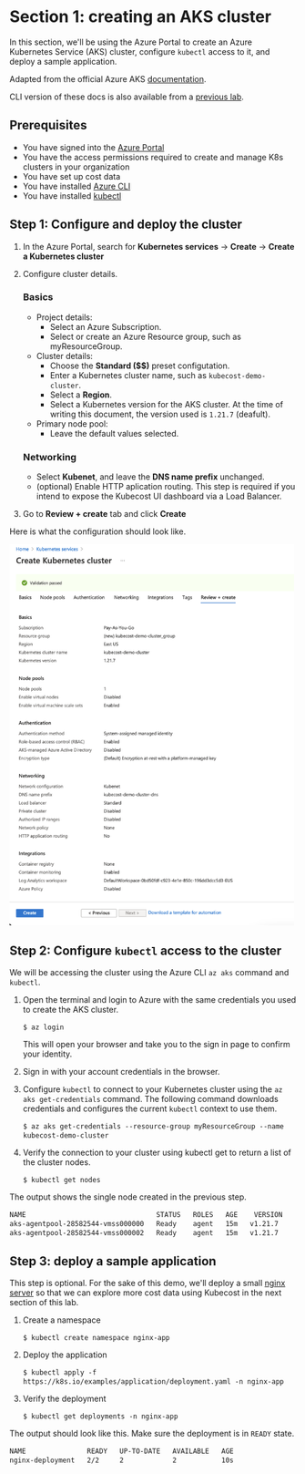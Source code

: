 # Section 1: creating an AKS cluster

In this section, we'll be using the Azure Portal to create an Azure Kubernetes Service (AKS) cluster, configure `kubectl` access to it, and deploy a sample application.

Adapted from the official Azure AKS [documentation](https://docs.microsoft.com/en-us/azure/aks/kubernetes-walkthrough-portal).

CLI version of these docs is also available from a [previous lab](https://github.com/Azure/kubernetes-hackfest/tree/master/labs/create-aks-cluster).

## Prerequisites

- You have signed into the [Azure Portal](https://portal.azure.com/)
- You have the access permissions required to create and manage K8s clusters in your organization
- You have set up cost data
- You have installed [Azure CLI](https://docs.microsoft.com/en-us/cli/azure/install-azure-cli?view=azure-cli-latest)
- You have installed [kubectl](https://kubernetes.io/docs/tasks/tools/)

## Step 1: Configure and deploy the cluster

1. In the Azure Portal, search for **Kubernetes services** -> **Create** -> **Create a Kubernetes cluster**
2. Configure cluster details.

    ### Basics

    - Project details:
        - Select an Azure Subscription.
        - Select or create an Azure Resource group, such as myResourceGroup.
    - Cluster details:
        - Choose the **Standard ($$)** preset configutation.
        - Enter a Kubernetes cluster name, such as `kubecost-demo-cluster`.
        - Select a **Region**.
        - Select a Kubernetes version for the AKS cluster. At the time of writing this document, the version used is `1.21.7` (deafult).
    - Primary node pool:
        - Leave the default values selected.

    ### Networking

    - Select **Kubenet**, and leave the **DNS name prefix** unchanged.
    - (optional) Enable HTTP aplication routing. This step is required if you intend to expose the Kubecost UI dashboard via a Load Balancer.

3. Go to **Review + create** tab and click **Create**

Here is what the configuration should look like.

<img src="step1.png" alt="AKS config screenshot" width="500px"/>

## Step 2: Configure `kubectl` access to the cluster

We will be accessing the cluster using the Azure CLI `az aks` command and `kubectl`.

1. Open the terminal and login to Azure with the same credentials you used to create the AKS cluster.

    ```
    $ az login
    ```
    This will open your browser and take you to the sign in page to confirm your identity.

2. Sign in with your account credentials in the browser.

3. Configure `kubectl` to connect to your Kubernetes cluster using the `az aks get-credentials` command. The following command downloads credentials and configures the current `kubectl` context to use them.

    ```
    $ az aks get-credentials --resource-group myResourceGroup --name kubecost-demo-cluster
    ```
4. Verify the connection to your cluster using kubectl get to return a list of the cluster nodes.

    ```
    $ kubectl get nodes
    ```
The output shows the single node created in the previous step.

```
NAME                                STATUS   ROLES   AGE    VERSION
aks-agentpool-28582544-vmss000000   Ready    agent   15m   v1.21.7
aks-agentpool-28582544-vmss000002   Ready    agent   15m   v1.21.7
```

## Step 3: deploy a sample application

This step is optional. For the sake of this demo, we'll deploy a small [nginx server](https://k8s.io/examples/application/deployment.yaml ) so that we can explore more cost data using Kubecost in the next section of this lab.

1. Create a namespace

    ```
    $ kubectl create namespace nginx-app
    ```

2. Deploy the application

    ```
    $ kubectl apply -f https://k8s.io/examples/application/deployment.yaml -n nginx-app
    ```

3. Verify the deployment

    ```
    $ kubectl get deployments -n nginx-app
    ```

The output should look like this. Make sure the deployment is in `READY` state.

```
NAME               READY   UP-TO-DATE   AVAILABLE   AGE
nginx-deployment   2/2     2            2           10s
```

